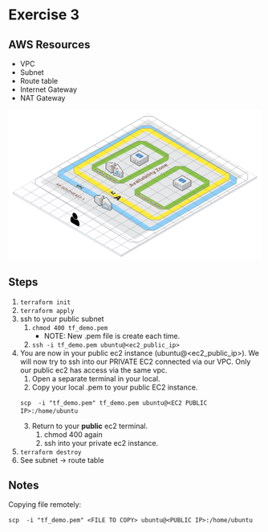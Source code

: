 # Exercise 3

## AWS Resources
- VPC
- Subnet
- Route table
- Internet Gateway
- NAT Gateway

![vpc](vpc-diagram.png)


## Steps
1. ```terraform init```
2. ```terraform apply```
3. ssh to your public subnet
   1. ```chmod 400 tf_demo.pem```
      - NOTE: New .pem file is create each time.
   2. ```ssh -i tf_demo.pem ubuntu@<ec2_public_ip>```
4. You are now in your public ec2 instance (ubuntu@<ec2_public_ip>). We will now try to ssh into our PRIVATE EC2 connected via our VPC. Only our public ec2 has access via the same vpc.
   1. Open a separate terminal in your local.
   2. Copy your local .pem to your public EC2 instance.
   ```
   scp  -i "tf_demo.pem" tf_demo.pem ubuntu@<EC2 PUBLIC IP>:/home/ubuntu
   ```
   3. Return to your **public** ec2 terminal. 
      1. chmod 400 again 
      2. ssh into your private ec2 instance.
4. ```terraform destroy```
5. See subnet -> route table

## Notes
Copying file remotely:  
```shell script
scp  -i "tf_demo.pem" <FILE TO COPY> ubuntu@<PUBLIC IP>:/home/ubuntu
```
